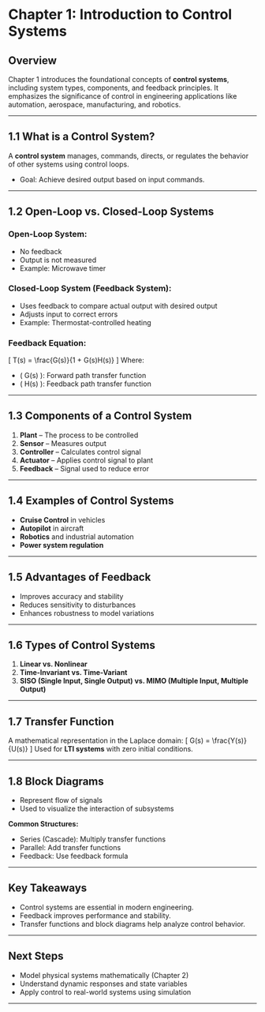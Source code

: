 # Chapter 1: Introduction to Control Systems

## Overview
Chapter 1 introduces the foundational concepts of **control systems**, including system types, components, and feedback principles. It emphasizes the significance of control in engineering applications like automation, aerospace, manufacturing, and robotics.

---

## 1.1 What is a Control System?
A **control system** manages, commands, directs, or regulates the behavior of other systems using control loops.
- Goal: Achieve desired output based on input commands.

---

## 1.2 Open-Loop vs. Closed-Loop Systems
### Open-Loop System:
- No feedback
- Output is not measured
- Example: Microwave timer

### Closed-Loop System (Feedback System):
- Uses feedback to compare actual output with desired output
- Adjusts input to correct errors
- Example: Thermostat-controlled heating

### Feedback Equation:
\[ T(s) = \frac{G(s)}{1 + G(s)H(s)} \]
Where:
- \( G(s) \): Forward path transfer function
- \( H(s) \): Feedback path transfer function

---

## 1.3 Components of a Control System
1. **Plant** – The process to be controlled
2. **Sensor** – Measures output
3. **Controller** – Calculates control signal
4. **Actuator** – Applies control signal to plant
5. **Feedback** – Signal used to reduce error

---

## 1.4 Examples of Control Systems
- **Cruise Control** in vehicles
- **Autopilot** in aircraft
- **Robotics** and industrial automation
- **Power system regulation**

---

## 1.5 Advantages of Feedback
- Improves accuracy and stability
- Reduces sensitivity to disturbances
- Enhances robustness to model variations

---

## 1.6 Types of Control Systems
1. **Linear vs. Nonlinear**
2. **Time-Invariant vs. Time-Variant**
3. **SISO (Single Input, Single Output) vs. MIMO (Multiple Input, Multiple Output)**

---

## 1.7 Transfer Function
A mathematical representation in the Laplace domain:
\[ G(s) = \frac{Y(s)}{U(s)} \]
Used for **LTI systems** with zero initial conditions.

---

## 1.8 Block Diagrams
- Represent flow of signals
- Used to visualize the interaction of subsystems

**Common Structures:**
- Series (Cascade): Multiply transfer functions
- Parallel: Add transfer functions
- Feedback: Use feedback formula

---

## Key Takeaways
- Control systems are essential in modern engineering.
- Feedback improves performance and stability.
- Transfer functions and block diagrams help analyze control behavior.

---

## Next Steps
- Model physical systems mathematically (Chapter 2)
- Understand dynamic responses and state variables
- Apply control to real-world systems using simulation

---

